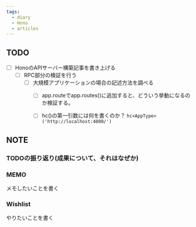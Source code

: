 ```yaml
---
tags:
  - diary
  - Hono
  - articles
---
```


## TODO
- [ ] HonoのAPIサーバー構築記事を書き上げる
	- [ ] RPC部分の検証を行う
		- [ ] 大規模アプリケーションの場合の記述方法を調べる
			- [ ] app.routeでapp.routes()に追加すると、どういう挙動になるのか検証する。
			- [ ] hc()の第一引数には何を書くのか？
			      `hc<AppType>('http://localhost:4000/')`


## NOTE
### TODOの振り返り(成果について、それはなぜか)



### MEMO
メモしたいことを書く


### Wishlist
やりたいことを書く
